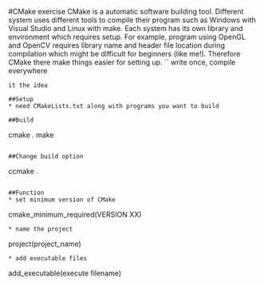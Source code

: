 #CMake exercise
CMake is a automatic software building tool. Different system uses different tools to compile their program such as Windows with Visual Studio and Linux with make. Each system has its own library and environment which requires setup. For example, program using OpenGL and OpenCV requires library name and header file location during compilation which might be difficult for beginners (like me!). Therefore CMake there make things easier for setting up.
 ``
 write once, compile everywhere
 ```
it the idea

##Setup
* need CMakeLists.txt along with programs you want to build

##Build
```
cmake .
make
```

##Change build option
```
ccmake .
```

##Function
* set minimum version of CMake
```
cmake_minimum_required(VERSION XX)
```
* name the project
```
project(project_name)
```
* add executable files
```
add_executable(execute filename)
```

